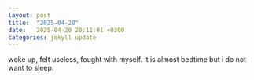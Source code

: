 ```yaml
---
layout: post
title:  "2025-04-20"
date:   2025-04-20 20:11:01 +0300
categories: jekyll update
---
```

woke up, felt useless, fought with myself. it is almost bedtime but i do not want to sleep.

